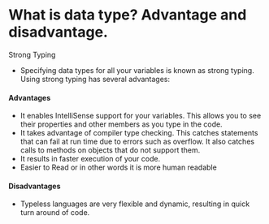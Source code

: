 # What is data type? Advantage and disadvantage.

Strong Typing
* Specifying data types for all your variables is known as strong typing. Using strong typing has several advantages:



#### Advantages

* It enables IntelliSense support for your variables. This allows you to see their properties and other members as you type in the code.
* It takes advantage of compiler type checking. This catches statements that can fail at run time due to errors such as overflow. It also catches calls to methods on objects that do not support them.
* It results in faster execution of your code.
* Easier to Read or in other words it is more human readable

#### Disadvantages

* Typeless languages are very flexible and dynamic, resulting in quick turn around of code.
